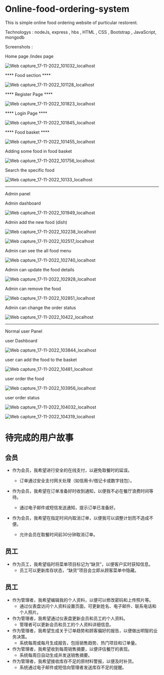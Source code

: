 # Online-food-ordering-system

This is simple online food ordering website of purticular restorent. 

Technologys :  nodeJs, express , hbs , HTML , CSS , Bootstrap , JavaScript, mongodb


Screenshots :

Home page /index page

![Web capture_17-11-2022_101032_localhost](https://user-images.githubusercontent.com/118426413/202630115-512c6aa6-6c23-4385-b043-77f84da055c0.jpeg)



**** Food section ****

![Web capture_17-11-2022_101128_localhost](https://user-images.githubusercontent.com/118426413/202630249-fe374bc7-7534-4cae-95ae-27161b2443e6.jpeg)



**** Register Page ****

![Web capture_17-11-2022_101823_localhost](https://user-images.githubusercontent.com/118426413/202630331-bc42c9a3-e7bf-47c6-885b-14a392fb0691.jpeg)



**** Login Page ****

![Web capture_17-11-2022_101845_localhost](https://user-images.githubusercontent.com/118426413/202630513-3289bfe0-6a4d-46da-b290-a90a5cd805a7.jpeg)



**** Food basket ****

![Web capture_17-11-2022_101455_localhost](https://user-images.githubusercontent.com/118426413/202630610-51c9e22e-415f-41ae-b767-a053a8621b79.jpeg)



Adding some food in food basket

![Web capture_17-11-2022_101756_localhost](https://user-images.githubusercontent.com/118426413/202630670-dbdb4111-0c6d-4040-b82f-603b64fa9544.jpeg)



Search the specific food

![Web capture_17-11-2022_10133_localhost](https://user-images.githubusercontent.com/118426413/202630784-fc60a479-5f90-4115-b621-0054c07911c2.jpeg)




***********************************************************************
Admin panel 

Admin dashboard


![Web capture_17-11-2022_101949_localhost](https://user-images.githubusercontent.com/118426413/202630940-da753cdf-eba1-44f9-8523-9b1e1c57f27a.jpeg)



Admin add the new food (dish)

![Web capture_17-11-2022_102238_localhost](https://user-images.githubusercontent.com/118426413/202631235-bc5f7604-02f2-4b10-b5a9-996729df0c05.jpeg)


![Web capture_17-11-2022_102517_localhost](https://user-images.githubusercontent.com/118426413/202631252-88f035a0-f8a7-4ef7-b1a3-38f25786951e.jpeg)



Admin can see the all food menu

![Web capture_17-11-2022_102740_localhost](https://user-images.githubusercontent.com/118426413/202631386-743beb03-8f1c-4e70-be9b-89f3d7548162.jpeg)



Admin can update the food details

![Web capture_17-11-2022_102928_localhost](https://user-images.githubusercontent.com/118426413/202631459-18badb43-7c36-49dc-9388-5a156aecbc22.jpeg)



Admin can remove the food

![Web capture_17-11-2022_102851_localhost](https://user-images.githubusercontent.com/118426413/202631543-f5ab29dd-fd35-46bf-b04e-e56952bc7b24.jpeg)




Admin can change the order status

![Web capture_17-11-2022_10422_localhost](https://user-images.githubusercontent.com/118426413/202631745-78765e61-da58-4535-869f-2806a17fff56.jpeg)




****************************************************************************

Normal user Panel

user Dashboard
 
![Web capture_17-11-2022_103844_localhost](https://user-images.githubusercontent.com/118426413/202631885-355b698e-c4f8-4626-a99f-5e82112339d7.jpeg)



user can add the food to the basket

![Web capture_17-11-2022_10481_localhost](https://user-images.githubusercontent.com/118426413/202631983-6934f04e-a5a8-47c1-ae7d-d9daa8f92c14.jpeg)



user order the food

![Web capture_17-11-2022_103956_localhost](https://user-images.githubusercontent.com/118426413/202632033-c67d45e0-d770-440f-943b-b500ac902d48.jpeg)



user order status 

![Web capture_17-11-2022_104032_localhost](https://user-images.githubusercontent.com/118426413/202632146-3a01e131-ba0d-4f9e-8868-b53c58409a7d.jpeg)


![Web capture_17-11-2022_104319_localhost](https://user-images.githubusercontent.com/118426413/202632184-1971138b-1171-43ff-89f0-8b431a3fc59d.jpeg)




# 待完成的用户故事

## 会员

- 作为会员，我希望进行安全的在线支付，以避免取餐时的延误。

  - 订单通过安全支付网关处理（如信用卡/借记卡或数字钱包）。
- 作为会员，我希望在订单准备好时收到通知，以便我不必在餐厅浪费时间等待。
  - 通过电子邮件或短信发送通知，提示订单已准备好。

- 作为会员，我希望在指定时间内取消订单，以便我可以调整计划而不造成不便。
  - 允许会员在取餐时间前30分钟取消订单。

## 员工

- 作为员工，我希望临时将菜单项目标记为“缺货”，以便客户实时获知信息。
  - 员工可以更新库存状态，“缺货”项目会立即从顾客菜单中隐藏。

## 员工

- 作为管理者，我希望编辑我的个人资料，以便可以修改密码和上传照片等。
  - 通过仪表盘访问个人资料设置页面，可更新姓名、电子邮件、联系电话和个人照片。
- 作为管理者，我希望通过仪表盘更新会员和员工的个人资料。
  - 管理者可以更新会员和员工的个人资料详细信息。
- 作为管理者，我希望生成关于订单趋势和顾客偏好的报告，以便做出明智的业务决策。
  - 系统每周或每月生成报告，包括销售趋势、热门项目和订单量。
- 作为管理者，我希望收到每周销售摘要，以便评估餐厅的表现。
  - 系统每周日自动生成并发送销售摘要。
- 作为管理者，我希望接收库存不足的原材料警报，以便及时补货。
  - 系统通过电子邮件或短信向管理者发送库存不足的提醒。


